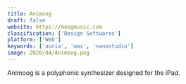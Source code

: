 ```yaml
---
title: Animoog
draft: false 
website: https://moogmusic.com
classification: ['Design Softwares']
platform: ['Web']
keywords: ['auria', 'max', 'nanostudio']
image: 2020/04/Animoog.png
---
```

Animoog is a polyphonic synthesizer designed for the iPad.